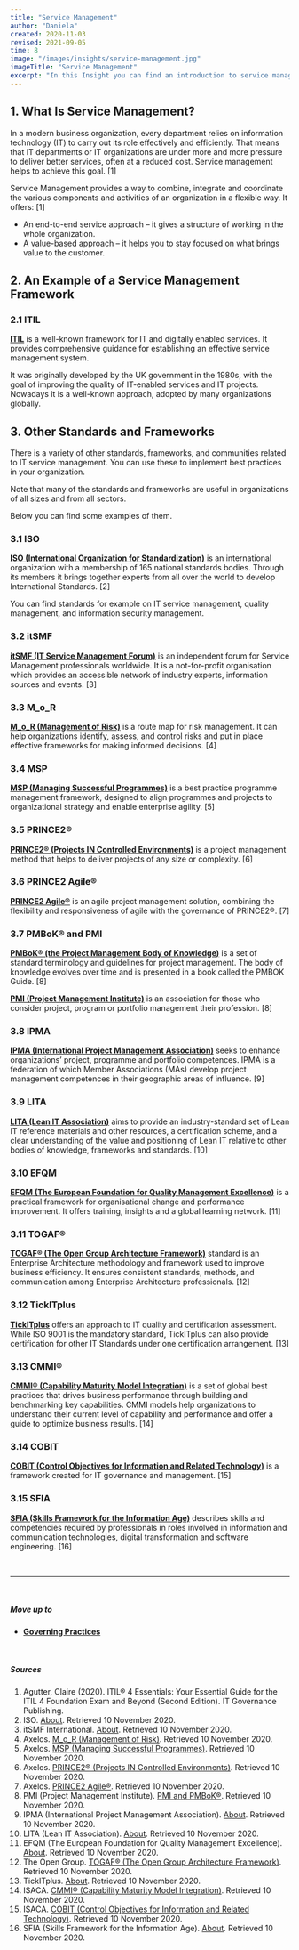 ```yaml
---
title: "Service Management"
author: "Daniela"
created: 2020-11-03
revised: 2021-09-05
time: 8
image: "/images/insights/service-management.jpg"
imageTitle: "Service Management"
excerpt: "In this Insight you can find an introduction to service management, and information on standards, frameworks, and communities related to IT service management."
---
```


## 1. What Is Service Management?

In a modern business organization, every department relies on information technology (IT) to carry out its role effectively and efficiently. That means that IT departments or IT organizations are under more and more pressure to deliver better services, often at a reduced cost. Service management helps to achieve this goal. [1]

Service Management provides a way to combine, integrate and coordinate the various components and activities of an organization in a flexible way. It offers: [1]

- An end-to-end service approach – it gives a structure of working in the whole organization.
- A value-based approach – it helps you to stay focused on what brings value to the customer.

## 2. An Example of a Service Management Framework

### 2.1 ITIL

[**ITIL**](/insights/itil-4) is a well-known framework for IT and digitally enabled services. It provides comprehensive guidance for establishing an effective service management system.

It was originally developed by the UK government in the 1980s, with the goal of improving the quality of IT-enabled services and IT projects. Nowadays it is a well-known approach, adopted by many organizations globally.

## 3. Other Standards and Frameworks

There is a variety of other standards, frameworks, and communities related to IT service management. You can use these to implement best practices in your organization. 

Note that many of the standards and frameworks are useful in organizations of all sizes and from all sectors.

Below you can find some examples of them.

### 3.1 ISO 

[**ISO (International Organization for Standardization)**](https://www.iso.org/) is an international organization with a membership of 165 national standards bodies. Through its members it brings together experts from all over the world to develop International Standards. [2]

You can find standards for example on IT service management, quality management, and information security management.

### 3.2 itSMF

[**itSMF (IT Service Management Forum)**](https://www.itsmfi.org/) is an independent forum for Service Management professionals worldwide. It is a not-for-profit organisation which provides an accessible network of industry experts, information sources and events. [3]

### 3.3 M_o_R 

[**M_o_R (Management of Risk)**](https://www.axelos.com/best-practice-solutions/mor) is a route map for risk management. It can help organizations identify, assess, and control risks and put in place effective frameworks for making informed decisions. [4]

### 3.4 MSP 

[**MSP (Managing Successful Programmes)**](https://www.axelos.com/best-practice-solutions/msp) is a best practice programme management framework, designed to align programmes and projects to organizational strategy and enable enterprise agility. [5]

### 3.5 PRINCE2® 

[**PRINCE2® (Projects IN Controlled Environments)**](https://www.axelos.com/best-practice-solutions/prince2) is a project management method that helps to deliver projects of any size or complexity. [6]

### 3.6 PRINCE2 Agile®

[**PRINCE2 Agile®**](https://www.axelos.com/best-practice-solutions/prince2-agile/what-is-prince2-agile) is an agile project management solution, combining the flexibility and responsiveness of agile with the governance of PRINCE2®. [7]

### 3.7 PMBoK® and PMI

[**PMBoK® (the Project Management Body of Knowledge)**](https://www.pmi.org/pmbok-guide-standards) is a set of standard terminology and guidelines for project management. The body of knowledge evolves over time and is presented in a book called the PMBOK Guide. [8]

[**PMI (Project Management Institute)**](https://www.pmi.org/about) is an association for those who consider project, program or portfolio management their profession. [8]

### 3.8 IPMA 

[**IPMA (International Project Management Association)**](https://www.ipma.world/) seeks to enhance organizations’ project, programme and portfolio competences. IPMA is a federation of which Member Associations (MAs) develop project management competences in their geographic areas of influence. [9]

### 3.9 LITA

[**LITA (Lean IT Association)**](https://www.leanitassociation.com/) aims to provide an industry-standard set of Lean IT reference materials and other resources, a certification scheme, and a clear understanding of the value and positioning of Lean IT relative to other bodies of knowledge, frameworks and standards. [10]

### 3.10 EFQM 

[**EFQM (The European Foundation for Quality Management Excellence)**](https://www.efqm.org/) is a practical framework for organisational change and performance improvement. It offers training, insights and a global learning network. [11]

### 3.11 TOGAF® 

[**TOGAF® (The Open Group Architecture Framework)**](https://www.opengroup.org/togaf) standard is an Enterprise Architecture methodology and framework used to improve business efficiency. It ensures consistent standards, methods, and communication among Enterprise Architecture professionals. [12]


### 3.12 TickITplus

[**TickITplus**](https://www.tickitplus.org/) offers an approach to IT quality and certification assessment. While ISO 9001 is the mandatory standard, TickITplus can also provide certification for other IT Standards under one certification arrangement. [13]

### 3.13 CMMI®

[**CMMI® (Capability Maturity Model Integration)**](https://cmmiinstitute.com/) is a set of global best practices that drives business performance through building and benchmarking key capabilities. CMMI models help organizations to understand their current level of capability and performance and offer a guide to optimize business results. [14]

### 3.14 COBIT 

[**COBIT (Control Objectives for Information and Related Technology)**](https://www.isaca.org/resources/cobit) is a framework created for IT governance and management. [15]

### 3.15 SFIA 

[**SFIA (Skills Framework for the Information Age)**](https://sfia-online.org/) describes skills and competencies required by professionals in roles involved in information and communication technologies, digital transformation and software engineering. [16]

&nbsp;

***
&nbsp;

##### Move up to

- [**Governing Practices**](/insights/governing-practices)

&nbsp;

##### Sources

1. Agutter, Claire (2020). ITIL® 4 Essentials: Your Essential Guide for the ITIL 4 Foundation Exam and Beyond (Second Edition). IT Governance Publishing.
2. ISO. [About](https://www.iso.org/about-us.html). Retrieved 10 November 2020.
3. itSMF International. [About](https://www.itsmfi.org/page/AboutUs). Retrieved 10 November 2020.
4. Axelos. [M_o_R (Management of Risk)](https://www.axelos.com/best-practice-solutions/mor). Retrieved 10 November 2020.
5. Axelos. [MSP (Managing Successful Programmes)](https://www.axelos.com/best-practice-solutions/msp). Retrieved 10 November 2020.
6. Axelos. [PRINCE2® (Projects IN Controlled Environments)](https://www.axelos.com/best-practice-solutions/prince2). Retrieved 10 November 2020.
7. Axelos. [PRINCE2 Agile®](https://www.axelos.com/best-practice-solutions/prince2-agile/what-is-prince2-agile). Retrieved 10 November 2020.
8. PMI (Project Management Institute). [PMI and PMBoK®](https://www.pmi.org/). Retrieved 10 November 2020.
9. IPMA (International Project Management Association). [About](https://www.ipma.world/). Retrieved 10 November 2020.
10. LITA (Lean IT Association). [About](https://www.leanitassociation.com/about-lita/). Retrieved 10 November 2020.
11. EFQM (The European Foundation for Quality Management Excellence). [About](https://www.efqm.org/). Retrieved 10 November 2020.
12. The Open Group. [TOGAF® (The Open Group Architecture Framework)](https://www.opengroup.org/togaf). Retrieved 10 November 2020.
13. TickITplus. [About](https://www.tickitplus.org/en/what-is-tickitplus.html). Retrieved 10 November 2020.
14. ISACA. [CMMI® (Capability Maturity Model Integration)](https://cmmiinstitute.com/). Retrieved 10 November 2020.
15. ISACA. [COBIT (Control Objectives for Information and Related Technology)](https://www.isaca.org/resources/cobit). Retrieved 10 November 2020.
16. SFIA (Skills Framework for the Information Age). [About](https://sfia-online.org/en/about-sfia). Retrieved 10 November 2020.

